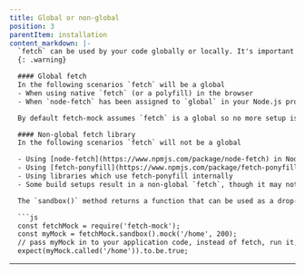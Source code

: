 ```yaml
---
title: Global or non-global
position: 3
parentItem: installation
content_markdown: |-
  `fetch` can be used by your code globally or locally. It's important to determine which one applies to your codebase as it will impact how you use `fetch-mock`
  {: .warning}

  #### Global fetch
  In the following scenarios `fetch` will be a global
  - When using native `fetch` (or a polyfill) in the browser
  - When `node-fetch` has been assigned to `global` in your Node.js process (a pattern sometimes used in isomorphic codebases)

  By default fetch-mock assumes `fetch` is a global so no more setup is required once you've required `fetch-mock`.

  #### Non-global fetch library
  In the following scenarios `fetch` will not be a global

  - Using [node-fetch](https://www.npmjs.com/package/node-fetch) in Node.js without assigning to `global`
  - Using [fetch-ponyfill](https://www.npmjs.com/package/fetch-ponyfill) in the browser
  - Using libraries which use fetch-ponyfill internally
  - Some build setups result in a non-global `fetch`, though it may not always be obvious that this is the case

  The `sandbox()` method returns a function that can be used as a drop-in replacement for `fetch`. Pass this into your mocking library of choice. The function returned by `sandbox()` has all the methods of `fetch-mock` exposed on it, e.g.

  ```js
  const fetchMock = require('fetch-mock');
  const myMock = fetchMock.sandbox().mock('/home', 200);
  // pass myMock in to your application code, instead of fetch, run it, then...
  expect(myMock.called('/home')).to.be.true;
  ```
---
```

